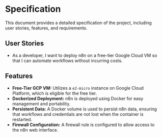 # Specification

This document provides a detailed specification of the project, including user stories, features, and requirements.

## User Stories

- As a developer, I want to deploy n8n on a free-tier Google Cloud VM so that I can automate workflows without incurring costs.

## Features

- **Free-Tier GCP VM:** Utilizes a `e2-micro` instance on Google Cloud Platform, which is eligible for the free tier.
- **Dockerized Deployment:** n8n is deployed using Docker for easy management and portability.
- **Persistent Data:** A Docker volume is used to persist n8n data, ensuring that workflows and credentials are not lost when the container is restarted.
- **Firewall Configuration:** A firewall rule is configured to allow access to the n8n web interface.
